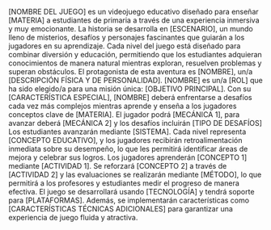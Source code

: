 [NOMBRE DEL JUEGO] es un videojuego educativo diseñado para enseñar [MATERIA] 
a estudiantes de primaria a través de una experiencia inmersiva y muy emocionante. 
La historia se desarrolla en [ESCENARIO], un mundo lleno de misterios, desafíos y 
personajes fascinantes que guiarán a los jugadores en su aprendizaje. Cada nivel del 
juego está diseñado para combinar diversión y educación, permitiendo que los 
estudiantes adquieran conocimientos de manera natural mientras exploran, 
resuelven problemas y superan obstáculos. 
El protagonista de esta aventura es [NOMBRE], un/a [DESCRIPCIÓN FÍSICA Y DE 
PERSONALIDAD]. [NOMBRE] es un/a [ROL] que ha sido elegido/a para una misión 
única: [OBJETIVO PRINCIPAL]. Con su [CARACTERÍSTICA ESPECIAL], [NOMBRE] 
deberá enfrentarse a desafíos cada vez más complejos mientras aprende y enseña a 
los jugadores conceptos clave de [MATERIA]. 
El jugador podrá [MECÁNICA 1], para avanzar deberá [MECÁNICA 2] y los desafíos 
incluirán [TIPO DE DESAFÍOS] 
Los estudiantes avanzarán mediante [SISTEMA]. Cada nivel representa [CONCEPTO 
EDUCATIVO], y los jugadores recibirán retroalimentación inmediata sobre su 
desempeño, lo que les permitirá identificar áreas de mejora y celebrar sus logros. 
Los jugadores aprenderán [CONCEPTO 1] mediante [ACTIVIDAD 1]. Se reforzará 
[CONCEPTO 2] a través de [ACTIVIDAD 2] y las evaluaciones se realizarán mediante 
[MÉTODO], lo que permitirá a los profesores y estudiantes medir el progreso de 
manera efectiva. 
El 
juego se desarrollará usando [TECNOLOGÍA] y tendrá soporte para 
[PLATAFORMAS]. 
Además, 
se 
implementarán 
características 
como 
[CARACTERÍSTICAS TÉCNICAS ADICIONALES] para garantizar una experiencia de 
juego fluida y atractiva. 

